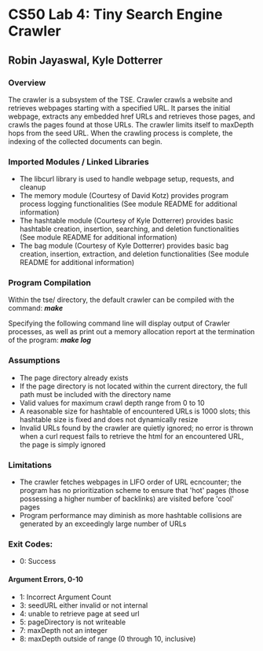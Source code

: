 # CS50 Lab 4: Tiny Search Engine Crawler

## Robin Jayaswal, Kyle Dotterrer


### **Overview**

The crawler is a subsystem of the TSE. Crawler crawls a website and retrieves webpages starting with a specified URL. It parses the initial webpage, extracts any embedded href URLs and retrieves those pages, and crawls the pages found at those URLs. The crawler limits itself to maxDepth hops from the seed URL. When the crawling process is complete, the indexing of the collected documents can begin.


### **Imported Modules / Linked Libraries**
* The libcurl library is used to handle webpage setup, requests, and cleanup
* The memory module (Courtesy of David Kotz) provides program process logging functionalities (See module README for additional information)
* The hashtable module (Courtesy of Kyle Dotterrer) provides basic hashtable creation, insertion, searching, and deletion functionalities (See module README for additional information) 
* The bag module (Courtesy of Kyle Dotterrer) provides basic bag creation, insertion, extraction, and deletion functionalities (See module README for additional information)


### **Program Compilation**

Within the tse/ directory, the default crawler can be compiled with the command: **_make_**

Specifying the following command line will display output of Crawler processes, as well as print out a memory allocation report at the termination of the program: **_make log_**


### **Assumptions**
* The page directory already exists 
* If the page directory is not located within the current directory, the full path must be included with the directory name
* Valid values for maximum crawl depth range from 0 to 10
* A reasonable size for hashtable of encountered URLs is 1000 slots; this hashtable size is fixed and does not dynamically resize 
* Invalid URLs found by the crawler are quietly ignored; no error is thrown when a curl request fails to retrieve the html for an encountered URL, the page is simply ignored 


### **Limitations** 
* The crawler fetches webpages in LIFO order of URL ecncounter; the program has no prioritization scheme to ensure that 'hot' pages (those possessing a higher number of backlinks) are visited before 'cool' pages
* Program performance may diminish as more hashtable collisions are generated by an exceedingly large number of URLs


### **Exit Codes:**

* 0: Success

#### Argument Errors, 0-10

* 1: Incorrect Argument Count
* 3: seedURL either invalid or not internal
* 4: unable to retrieve page at seed url
* 5: pageDirectory is not writeable
* 7: maxDepth not an integer
* 8: maxDepth outside of range (0 through 10, inclusive)

